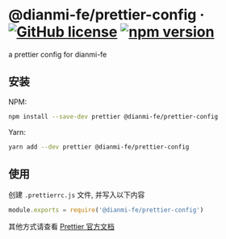 # @dianmi-fe/prettier-config &middot; [![GitHub license](https://img.shields.io/npm/l/@dianmi-fe/prettier-config)](https://github.com/dianmi-fe/code-lint/tree/main/packages/prettier-config/LICENSE) [![npm version](https://img.shields.io/npm/v/@dianmi-fe/prettier-config)](https://www.npmjs.com/package/@dianmi-fe/prettier-config)

a prettier config for dianmi-fe

## 安装

NPM:

```bash
npm install --save-dev prettier @dianmi-fe/prettier-config
```

Yarn:

```bash
yarn add --dev prettier @dianmi-fe/prettier-config
```

## 使用

创建 `.prettierrc.js` 文件, 并写入以下内容

```js
module.exports = require('@dianmi-fe/prettier-config')
```

其他方式请查看 [Prettier 官方文档](https://prettier.io/docs/en/configuration.html#sharing-configurations)
